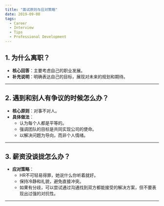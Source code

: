 ```yaml
---
title: "面试原则与应对策略"
date: 2019-09-08
tags:
  - Career
  - Interview
  - Tips
  - Professional Development
---
```


## 1. 为什么离职？

- **核心回答**：主要考虑自己的职业发展。
- **补充说明**：明确表达自己的目标，展现对未来的规划和期待。

---

## 2. 遇到和别人有争议的时候怎么办？

- **核心原则**：对事不对人。
- **具体做法**：
  - 认为每个人都是平等的。
  - 强调团队的目标是共同实现公司的使命。
  - 以解决问题为导向，而非个人情绪。

---

## 3. 薪资没谈拢怎么办？

- **应对策略**：
  - HR不可轻易得罪，她说什么你听着就好。
  - 保持冷静和礼貌，避免直接冲突。
  - 如果有分歧，可以尝试通过沟通找到双方都能接受的解决方案，但不要表现出过强的对抗性。

---
